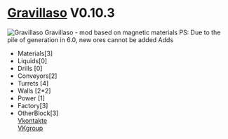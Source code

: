 # [Gravillaso](https://github.com/NickName73/Gravillaso/blob/main/sprites/github/logo-smail.png) V0.10.3
![Gravillaso](https://github.com/NickName73/Gravillaso/blob/main/sprites/github/logo_0.11-any.png)
Gravillaso - mod based on magnetic materials 
  PS: Due to the pile of generation in 6.0, new ores cannot be added
Adds
* Materials[3]
* Liquids[0]
* Drills [0]
* Conveyors[2]
* Turrets [4]
* Walls [2*2]
* Power [1]
* Factory[3]
* OtherBlock[3]  
[Vkontakte](https://vk.com/nickname_73)  
  [VKgroup](https://vk.com/gravillaso)

